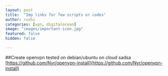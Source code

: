 ```yaml
---
layout: post
title:  "Imp links for few scripts or codes"
author: rushi
categories: [vpn, digitalocean]
image: "images/important-icon.jpg"
featured: false
hidden: false

---
```


##Create openvpn tested on debian/ubuntu on cloud
sadsa
[https://github.com/Nyr/openvpn-install](https://github.com/Nyr/openvpn-install)